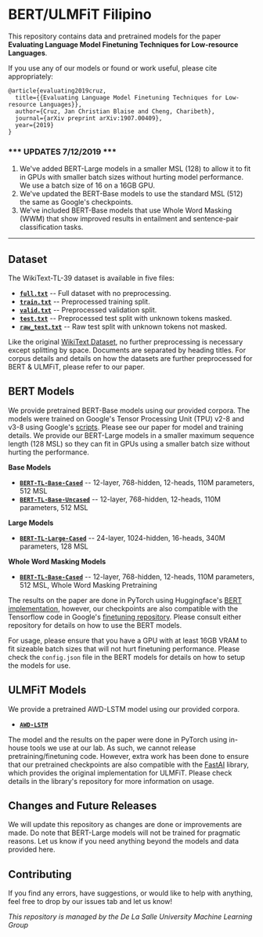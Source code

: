 # BERT/ULMFiT Filipino
This repository contains data and pretrained models for the paper **Evaluating Language Model Finetuning Techniques for Low-resource Languages**.

If you use any of our models or found or work useful, please cite appropriately:
```
@article{evaluating2019cruz,
  title={{Evaluating Language Model Finetuning Techniques for Low-resource Languages}},
  author={Cruz, Jan Christian Blaise and Cheng, Charibeth},
  journal={arXiv preprint arXiv:1907.00409},
  year={2019}
}
```
### *** UPDATES 7/12/2019 ***

1. We've added BERT-Large models in a smaller MSL (128) to allow it to fit in GPUs with smaller batch sizes without hurting model performance. We use a batch size of 16 on a 16GB GPU.
2. We've updated the BERT-Base models to use the standard MSL (512) the same as Google's checkpoints.
3. We've included BERT-Base models that use Whole Word Masking (WWM) that show improved results in entailment and sentence-pair classification tasks.

---

## Dataset
The WikiText-TL-39 dataset is available in five files:
* [**```full.txt```**](https://storage.googleapis.com/blaisecruz/datasets/wikitext-tl-39/full.txt) -- Full dataset with no preprocessing.
* [**```train.txt```**](https://storage.googleapis.com/blaisecruz/datasets/wikitext-tl-39/train.txt) -- Preprocessed training split.
* [**```valid.txt```**](https://storage.googleapis.com/blaisecruz/datasets/wikitext-tl-39/valid.txt) -- Preprocessed validation split.
* [**```test.txt```**](https://storage.googleapis.com/blaisecruz/datasets/wikitext-tl-39/test.txt) -- Preprocessed test split with unknown tokens masked.
* [**```raw_test.txt```**](https://storage.googleapis.com/blaisecruz/datasets/wikitext-tl-39/raw_test.txt) -- Raw test split with unknown tokens not masked.

Like the original [WikiText Dataset](https://blog.einstein.ai/the-wikitext-long-term-dependency-language-modeling-dataset/), no further preprocessing is necessary except splitting by space. Documents are separated by heading titles. For corpus details and details on how the datasets are further preprocessed for BERT & ULMFiT, please refer to our paper.

## BERT Models
We provide pretrained BERT-Base models using our provided corpora. The models were trained on Google's Tensor Processing Unit (TPU) v2-8 and v3-8 using Google's [scripts](https://github.com/google-research/bert). Please see our paper for model and training details. We provide our BERT-Large models in a smaller maximum sequence length (128 MSL) so they can fit in GPUs using a smaller batch size without hurting the performance.

**Base Models**
* [**```BERT-TL-Base-Cased```**](https://storage.googleapis.com/blaisecruz/bert-tagalog/models-512/bert-tagalog-base-cased.zip) -- 12-layer, 768-hidden, 12-heads, 110M parameters, 512 MSL
* [**```BERT-TL-Base-Uncased```**](https://storage.googleapis.com/blaisecruz/bert-tagalog/models-512/bert-tagalog-base-uncased.zip) -- 12-layer, 768-hidden, 12-heads, 110M parameters, 512 MSL

**Large Models**
* [**```BERT-TL-Large-Cased```**](https://storage.googleapis.com/blaisecruz/bert-tagalog/models/bert-tagalog-large-cased.zip) -- 24-layer, 1024-hidden, 16-heads, 340M parameters, 128 MSL

**Whole Word Masking Models**
* [**```BERT-TL-Base-Cased```**](https://storage.googleapis.com/blaisecruz/bert-tagalog/models-512/bert-tagalog-base-cased-WWM.zip) -- 12-layer, 768-hidden, 12-heads, 110M parameters, 512 MSL, Whole Word Masking Pretraining

The results on the paper are done in PyTorch using Huggingface's [BERT implementation](https://github.com/huggingface/pytorch-pretrained-BERT), however, our checkpoints are also compatible with the Tensorflow code in Google's [finetuning repository](https://github.com/google-research/bert). Please consult either repository for details on how to use the BERT models.

For usage, please ensure that you have a GPU with at least 16GB VRAM to fit sizeable batch sizes that will not hurt finetuning performance. Please check the ```config.json``` file in the BERT models for details on how to setup the models for use. 

## ULMFiT Models
We provide a pretrained AWD-LSTM model using our provided corpora.

* [**```AWD-LSTM```**](https://storage.googleapis.com/blaisecruz/ulmfit-tagalog/models/pretrained-wikitext-tl-39.zip)

The model and the results on the paper were done in PyTorch using in-house tools we use at our lab. As such, we cannot release pretraining/finetuning code. However, extra work has been done to ensure that our pretrained checkpoints are also compatible with the [FastAI](https://github.com/fastai/fastai) library, which provides the original implementation for ULMFiT. Please check details in the library's repository for more information on usage.

## Changes and Future Releases
We will update this repository as changes are done or improvements are made. Do note that BERT-Large models will not be trained for pragmatic reasons. Let us know if you need anything beyond the models and data provided here.

## Contributing
If you find any errors, have suggestions, or would like to help with anything, feel free to drop by our issues tab and let us know!

*This repository is managed by the De La Salle University Machine Learning Group*
